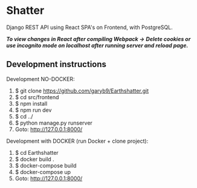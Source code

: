 # Shatter
Django REST API using React SPA's on Frontend, with PostgreSQL.


***To view changes in React after compiling Webpack ->***
***Delete cookies or use incognito mode on localhost after running server and reload page.***


## Development instructions
Development NO-DOCKER:
1. $ git clone https://github.com/garyb9/Earthshatter.git
2. $ cd src/frontend
3. $ npm install
4. $ npm run dev
5. $ cd ../
6. $ python manage.py runserver
7. Goto: http://127.0.0.1:8000/

Development with DOCKER (run Docker + clone project):
1. $ cd Earthshatter
2. $ docker build .
3. $ docker-compose build
4. $ docker-compose up
5. Goto: http://127.0.0.1:8000/

